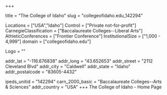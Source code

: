 
+++

title = "The College of Idaho"
slug = "collegeofidaho.edu_142294"

Locations = ["USA","Idaho"]
Control = ["Private not-for-profit"]
CarnegieClassification = ["Baccalaureate Colleges--Liberal Arts"]
AthleticConferences = ["Frontier Conference"]
InstitutionalSize = ["1,000 - 4,999"]
domain = ["collegeofidaho.edu"]

Logo = ""

addr_lat = "-116.676838"
addr_long = "43.652653"
addr_street = "2112 Cleveland Blvd"
addr_city = "Caldwell"
addr_state = "Idaho"
addr_postalcode = "83605-4432"

ipeds_unitid = "142294"
carn_2000_basic = "Baccalaureate Colleges--Arts & Sciences"
addr_country = "USA"
+++
    The College of Idaho - Home Page
